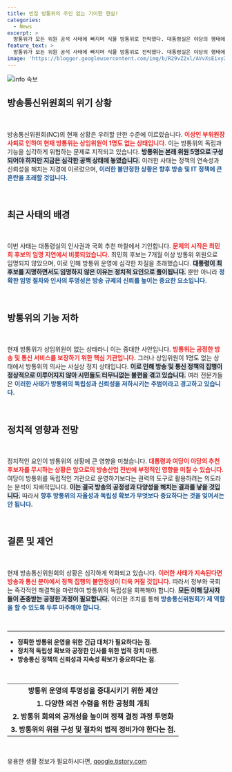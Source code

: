 ```yaml
---
title: 빈집 방통위의 주인 없는 기이한 현실!
categories:
  - News
excerpt: >
  방통위가 모든 위원 공석 사태에 빠지며 식물 방통위로 전락했다. 대통령실은 야당의 행태에 유감을 표명했지만, 근본 원인은 인사권자인 대통령에게 있다. 이번 사태의 배경은 무엇일까? 클릭해 확인하세요!
feature_text: >
  방통위가 모든 위원 공석 사태에 빠지며 식물 방통위로 전락했다. 대통령실은 야당의 행태에 유감을 표명했지만, 근본 원인은 인사권자인 대통령에게 있다. 이번 사태의 배경은 무엇일까? 클릭해 확인하세요!
image: 'https://blogger.googleusercontent.com/img/b/R29vZ2xl/AVvXsEixyZcFfHzMRdzZMjFBmAUKJYCLCGyLL1o632UiGVXcaFdKo_bkvkuCioo0uUKlGfBVcT3P84aROyZIXSBEx3Aw5nCQ3pTgDom1WDC4m8eifvWiAmWEEVb4x6G_l8C0QH225ldMjyaFvpxGEBGNO37VmDTDMHGhJPq73UglMfDca1-0aw/s1600/blogspot.png'
---
```


<p><img src="https://blogger.googleusercontent.com/img/b/R29vZ2xl/AVvXsEixyZcFfHzMRdzZMjFBmAUKJYCLCGyLL1o632UiGVXcaFdKo_bkvkuCioo0uUKlGfBVcT3P84aROyZIXSBEx3Aw5nCQ3pTgDom1WDC4m8eifvWiAmWEEVb4x6G_l8C0QH225ldMjyaFvpxGEBGNO37VmDTDMHGhJPq73UglMfDca1-0aw/s1600/blogspot.png" alt="info 속보" /></p>

<h2 data-ke-size="size26">방송통신위원회의 위기 상황</h2>

<p data-ke-size="size16">&nbsp;</p>

<p>방송통신위원회(NC)의 현재 상황은 우려할 만한 수준에 이르렀습니다. <b><span style="color: #ee2323;">이상인 부위원장 사퇴로 인하여 현재 방통위는 상임위원이 1명도 없는 상태입니다.</span></b> 이는 방통위의 독립과 기능을 심각하게 위협하는 문제로 지적되고 있습니다. <b><span style="background-color: #21538527;">방통위는 본래 위원 5명으로 구성되어야 하지만 지금은 심각한 공백 상태에 놓였습니다.</span></b> 이러한 사태는 정책의 연속성과 신뢰성을 해치는 지경에 이르렀으며, <b><span style="color: #1a5490;">이러한 불안정한 상황은 향후 방송 및 IT 정책에 큰 혼란을 초래할 것입니다.</span></b></p>

<p data-ke-size="size16">&nbsp;</p>

<h2 data-ke-size="size26">최근 사태의 배경</h2>

<p data-ke-size="size16">&nbsp;</p>

<p>이번 사태는 대통령실의 인사권과 국회 추천 마찰에서 기인합니다. <b><span style="color: #ee2323;">문제의 시작은 최민희 후보의 임명 지연에서 비롯되었습니다.</span></b> 최민희 후보는 7개월 이상 방통위 위원으로 임명되지 않았으며, 이로 인해 방통위 운영에 심각한 차질을 초래했습니다. <b><span style="background-color: #21538527;">대통령이 최 후보를 지명하면서도 임명하지 않은 이유는 정치적 요인으로 풀이됩니다.</span></b> 뿐만 아니라 <b><span style="color: #1a5490;">정확한 임명 절차와 인사의 투명성은 방송 규제의 신뢰를 높이는 중요한 요소입니다.</span></b></p>

<p data-ke-size="size16">&nbsp;</p>

<h2 data-ke-size="size26">방통위의 기능 저하</h2>

<p data-ke-size="size16">&nbsp;</p>

<p>현재 방통위가 상임위원이 없는 상태라니 이는 중대한 사안입니다. <b><span style="color: #ee2323;">방통위는 공정한 방송 및 통신 서비스를 보장하기 위한 핵심 기관입니다.</span></b> 그러나 상임위원이 1명도 없는 상태에서 방통위의 의사는 사실상 정지 상태입니다. <b><span style="background-color: #21538527;">이로 인해 방송 및 통신 정책의 집행이 정상적으로 이루어지지 않아 시민들도 터무니없는 불편을 겪고 있습니다.</span></b> 여러 전문가들은 <b><span style="color: #1a5490;">이러한 사태가 방통위의 독립성과 신뢰성을 저하시키는 주범이라고 경고하고 있습니다.</span></b></p>

<p data-ke-size="size16">&nbsp;</p>

<h2 data-ke-size="size26">정치적 영향과 전망</h2>

<p data-ke-size="size16">&nbsp;</p>

<p>정치적인 요인이 방통위의 상황에 큰 영향을 미쳤습니다. <b><span style="color: #ee2323;">대통령과 여당이 야당의 추천 후보자를 무시하는 상황은 앞으로의 방송산업 전반에 부정적인 영향을 미칠 수 있습니다.</span></b> 여당이 방통위를 독립적인 기관으로 운영하기보다는 권력의 도구로 활용하려는 의도라는 분석이 지배적입니다. <b><span style="background-color: #21538527;">이는 결국 방송의 공정성과 다양성을 해치는 결과를 낳을 것입니다.</span></b> 따라서 <b><span style="color: #1a5490;">향후 방통위의 자율성과 독립성 확보가 무엇보다 중요하다는 것을 잊어서는 안 됩니다.</span></b></p>

<p data-ke-size="size16">&nbsp;</p>

<h2 data-ke-size="size26">결론 및 제언</h2>

<p data-ke-size="size16">&nbsp;</p>

<p>현재 방송통신위원회의 상황은 심각하게 악화되고 있습니다. <b><span style="color: #ee2323;">이러한 사태가 지속된다면 방송과 통신 분야에서 정책 집행의 불안정성이 더욱 커질 것입니다.</span></b> 따라서 정부와 국회는 즉각적인 해결책을 마련하여 방통위의 독립성을 회복해야 합니다. <b><span style="background-color: #21538527;">모든 이해 당사자들이 존중받는 공정한 과정이 필요합니다.</span></b> 이러한 조치를 통해 <b><span style="color: #1a5490;">방송통신위원회가 제 역할을 할 수 있도록 두루 마주해야 합니다.</span></b></p>

<p data-ke-size="size16">&nbsp;</p>

<hr>

<ul>
<li><b>정확한 방통위 운영을 위한 긴급 대처가 필요하다는 점.</b></li>
<li><b>정치적 독립성 확보와 공정한 인사를 위한 법적 장치 마련.</b></li>
<li><b>방송통신 정책의 신뢰성과 지속성 확보가 중요하다는 점.</b></li>
</ul>

<p data-ke-size="size16">&nbsp;</p> 

<table style="width: 100%;">
<tr>
<td style="text-align: center; height: 17px;"><b>방통위 운영의 투명성을 증대시키기 위한 제안</b></td>
</tr>
<tr>
<td style="text-align: center; height: 17px;"><b>1. 다양한 의견 수렴을 위한 공청회 개최</b></td>
</tr>
<tr>
<td style="text-align: center; height: 17px;"><b>2. 방통위 회의의 공개성을 높이며 정책 결정 과정 투명화</b></td>
</tr>
<tr>
<td style="text-align: center; height: 17px;"><b>3. 방통위의 위원 구성 및 절차의 법적 정비가야 한다는 점.</b></td>
</tr>
</table>

<p data-ke-size="size16">&nbsp;</p>
유용한 생활 정보가 필요하시다면, <a href="https://qoogle.tistory.com" rel="dofollow">qoogle.tistory.com</a>


